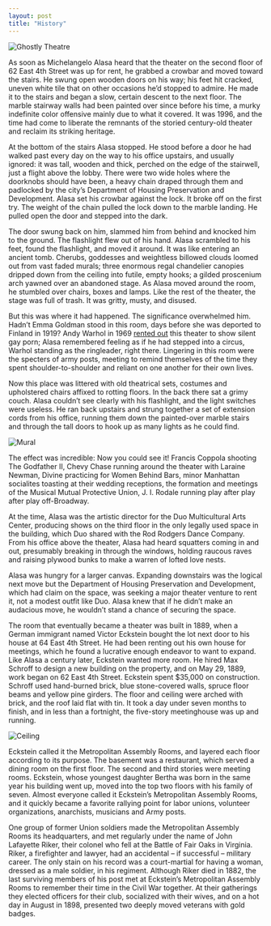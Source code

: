 ```yaml
---
layout: post
title: "History"
---
```


![Ghostly Theatre]({{site.baseurl}}/assets/img/history/Ghostly-Theatre.jpg#center)


As soon as Michelangelo Alasa heard that the theater on the second floor of 62 East 4th Street was up for rent, he grabbed a crowbar and moved toward the stairs. He swung open wooden doors on his way; his feet hit cracked, uneven white tile that on other occasions he’d stopped to admire. He made it to the stairs and began a slow, certain descent to the next floor. The marble stairway walls had been painted over since before his time, a murky indefinite color offensive mainly due to what it covered. It was 1996, and the time had come to liberate the remnants of the storied century-old theater and reclaim its striking heritage.



At the bottom of the stairs Alasa stopped. He stood before a door he had walked past every day on the way to his office upstairs, and usually ignored: it was tall, wooden and thick, perched on the edge of the stairwell, just a flight above the lobby. There were two wide holes where the doorknobs should have been, a heavy chain draped through them and padlocked by the city’s Department of Housing Preservation and Development. Alasa set his crowbar against the lock. It broke off on the first try. The weight of the chain pulled the lock down to the marble landing. He pulled open the door and stepped into the dark.

The door swung back on him, slammed him from behind and knocked him to the ground. The flashlight flew out of his hand. Alasa scrambled to his feet, found the flashlight, and moved it around. It was like entering an ancient tomb. Cherubs, goddesses and weightless billowed clouds loomed out from vast faded murals; three enormous regal chandelier canopies dripped down from the ceiling into futile, empty hooks; a gilded proscenium arch yawned over an abandoned stage. As Alasa moved around the room, he stumbled over chairs, boxes and lamps. Like the rest of the theater, the stage was full of trash. It was gritty, musty, and disused.

But this was where it had happened. The significance overwhelmed him. Hadn’t Emma Goldman stood in this room, days before she was deported to Finland in 1919? Andy Warhol in 1969 [rented out](https://warholstars.org/andy_warhol_fortune_theatre.html) this theater to show silent gay porn; Alasa remembered feeling as if he had stepped into a circus, Warhol standing as the ringleader, right there. Lingering in this room were the specters of army posts, meeting to remind themselves of the time they spent shoulder-to-shoulder and reliant on one another for their own lives.

Now this place was littered with old theatrical sets, costumes and upholstered chairs affixed to rotting floors. In the back there sat a grimy couch. Alasa couldn’t see clearly with his flashlight, and the light switches were useless. He ran back upstairs and strung together a set of extension cords from his office, running them down the painted-over marble stairs and through the tall doors to hook up as many lights as he could find.

![Mural]({{site.baseurl}}/assets/img/history/Mural1.jpg#right)

The effect was incredible: Now you could see it! Francis Coppola shooting The Godfather II, Chevy Chase running around the theater with Laraine Newman, Divine practicing for Women Behind Bars, minor Manhattan socialites toasting at their wedding receptions, the formation and meetings of the Musical Mutual Protective Union, J. I. Rodale running play after play after play off-Broadway.

At the time, Alasa was the artistic director for the Duo Multicultural Arts Center, producing shows on the third floor in the only legally used space in the building, which Duo shared with the Rod Rodgers Dance Company. From his office above the theater, Alasa had heard squatters coming in and out, presumably breaking in through the windows, holding raucous raves and raising plywood bunks to make a warren of lofted love nests.

Alasa was hungry for a larger canvas. Expanding downstairs was the logical next move but the Department of Housing Preservation and Development, which had claim on the space, was seeking a major theater venture to rent it, not a modest outfit like Duo. Alasa knew that if he didn’t make an audacious move, he wouldn’t stand a chance of securing the space.

The room that eventually became a theater was built in 1889, when a German immigrant named Victor Eckstein bought the lot next door to his house at 64 East 4th Street. He had been renting out his own house for meetings, which he found a lucrative enough endeavor to want to expand. Like Alasa a century later, Eckstein wanted more room. He hired Max Schroff to design a new building on the property, and on May 29, 1889, work began on 62 East 4th Street. Eckstein spent $35,000 on construction. Schroff used hand-burned brick, blue stone-covered walls, spruce floor beams and yellow pine girders. The floor and ceiling were arched with brick, and the roof laid flat with tin. It took a day under seven months to finish, and in less than a fortnight, the five-story meetinghouse was up and running.

![Ceiling]({{site.baseurl}}/assets/img/history/Chandelier-Canopy.jpg#left)

Eckstein called it the Metropolitan Assembly Rooms, and layered each floor according to its purpose. The basement was a restaurant, which served a dining room on the first floor. The second and third stories were meeting rooms. Eckstein, whose youngest daughter Bertha was born in the same year his building went up, moved into the top two floors with his family of seven. Almost everyone called it Eckstein’s Metropolitan Assembly Rooms, and it quickly became a favorite rallying point for labor unions, volunteer organizations, anarchists, musicians and Army posts.

One group of former Union soldiers made the Metropolitan Assembly Rooms its headquarters, and met regularly under the name of John Lafayette Riker, their colonel who fell at the Battle of Fair Oaks in Virginia. Riker, a firefighter and lawyer, had an accidental – if successful – military career. The only stain on his record was a court-martial for having a woman, dressed as a male soldier, in his regiment. Although Riker died in 1882, the last surviving members of his post met at Eckstein’s Metropolitan Assembly Rooms to remember their time in the Civil War together. At their gatherings they elected officers for their club, socialized with their wives, and on a hot day in August in 1898, presented two deeply moved veterans with gold badges.


<!-- 
# History of the Duo Theatre
## h2 
### h3
#### h4

This is some text

**bold**

*ital*

> This is a blockquote

1. One
2. Two

* One 
* Two

`code`

---

[A link](http://google.com)


![alt text]({{site.baseurl}}/assets/img/desire.webp#center) And so he kept typing just typing away all day long so that the line would cross into the territory of the next line so that he could check if the floating was working properly


| Syntax | Description |
| ----------- | ----------- |
| Header | Title |
| A very big Paragraph | Text |




```json
{
  "firstName": "John",
  "lastName": "Smith",
  "age": 25
}
```


Here's a sentence with a footnote. [^1]


[^1]: This is the footnote


term
: definition

~~The world is flat.~~


- [x] Write the press release
- [ ] Update the website
- [ ] Contact the media

That is so funny! :joy:


I need to highlight these ==very important words==.


H~2~O

X^2^
 -->
